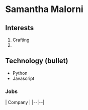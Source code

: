 # Samantha Malorni

## Interests
1. Crafting
2. 

## Technology (bullet) 
* Python 
* Javascript
### Jobs
| Company | 
|--|--|
